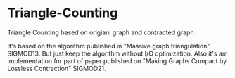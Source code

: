 # Triangle-Counting
Triangle Counting based on origianl graph and contracted graph

It's based on the algorithm published in "Massive graph triangulation" SIGMOD13. But just keep the algorithm without I/O optimization. Also it's am implementation for part of paper published
on "Making Graphs Compact by Lossless Contraction" SIGMOD21.
